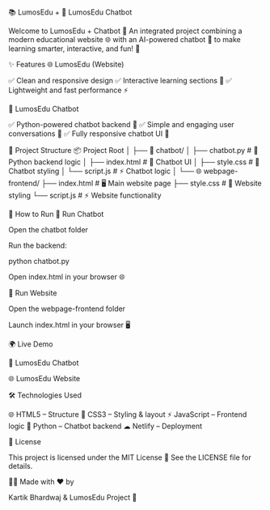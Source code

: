 📚 LumosEdu + 🤖 LumosEdu Chatbot








Welcome to LumosEdu + Chatbot 🎯
An integrated project combining a modern educational website 🌐 with an AI-powered chatbot 🤖 to make learning smarter, interactive, and fun! 🚀

✨ Features
🌐 LumosEdu (Website)

✅ Clean and responsive design
✅ Interactive learning sections 📘
✅ Lightweight and fast performance ⚡

🤖 LumosEdu Chatbot

✅ Python-powered chatbot backend 🧠
✅ Simple and engaging user conversations 💬
✅ Fully responsive chatbot UI 📱

📂 Project Structure
📦 Project Root
│
├── 🤖 chatbot/
│   ├── chatbot.py      # 🧠 Python backend logic
│   ├── index.html      # 💬 Chatbot UI
│   ├── style.css       # 🎨 Chatbot styling
│   └── script.js       # ⚡ Chatbot logic
│
└── 🌐 webpage-frontend/
    ├── index.html      # 🖥 Main website page
    ├── style.css       # 🎨 Website styling
    └── script.js       # ⚡ Website functionality

🚀 How to Run
🔹 Run Chatbot

Open the chatbot folder

Run the backend:

python chatbot.py


Open index.html in your browser 🌐

🔹 Run Website

Open the webpage-frontend folder

Launch index.html in your browser 🖥

🌍 Live Demo

🤖 LumosEdu Chatbot

🌐 LumosEdu Website

🛠 Technologies Used

🌐 HTML5 – Structure
🎨 CSS3 – Styling & layout
⚡ JavaScript – Frontend logic
🐍 Python – Chatbot backend
☁ Netlify – Deployment

📜 License

This project is licensed under the MIT License 📄
See the LICENSE
 file for details.

👨‍💻 Made with ❤ by

Kartik Bhardwaj & LumosEdu Project 🚀